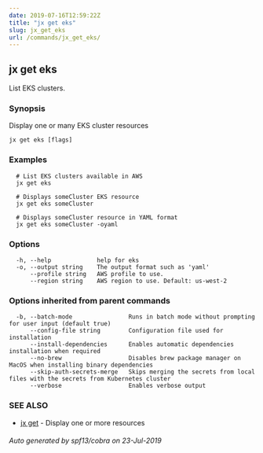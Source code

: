 ```yaml
---
date: 2019-07-16T12:59:22Z
title: "jx get eks"
slug: jx_get_eks
url: /commands/jx_get_eks/
---
```

## jx get eks

List EKS clusters.

### Synopsis

Display one or many EKS cluster resources

```
jx get eks [flags]
```

### Examples

```
  # List EKS clusters available in AWS
  jx get eks
  
  # Displays someCluster EKS resource
  jx get eks someCluster
  
  # Displays someCluster resource in YAML format
  jx get eks someCluster -oyaml
```

### Options

```
  -h, --help             help for eks
  -o, --output string    The output format such as 'yaml'
      --profile string   AWS profile to use.
      --region string    AWS region to use. Default: us-west-2
```

### Options inherited from parent commands

```
  -b, --batch-mode                Runs in batch mode without prompting for user input (default true)
      --config-file string        Configuration file used for installation
      --install-dependencies      Enables automatic dependencies installation when required
      --no-brew                   Disables brew package manager on MacOS when installing binary dependencies
      --skip-auth-secrets-merge   Skips merging the secrets from local files with the secrets from Kubernetes cluster
      --verbose                   Enables verbose output
```

### SEE ALSO

* [jx get](/commands/jx_get/)	 - Display one or more resources

###### Auto generated by spf13/cobra on 23-Jul-2019
